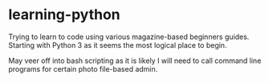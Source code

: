 # learning-python
Trying to learn to code using various magazine-based beginners guides. Starting with Python 3 as it seems the most logical place to begin.

May veer off into bash scripting as it is likely I will need to call command line programs for certain photo file-based admin.

